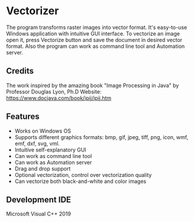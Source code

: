 # Vectorizer
The program transforms raster images into vector format. It's easy-to-use Windows application with intuitive GUI interface. To vectorize an image open it, press Vectorize button and save the document in desired vector format. Also the program can work as command line tool and Automation server.

## Credits
The work inspired by the amazing book "Image Processing in Java" by Professor Douglas Lyon, Ph.D
Website: https://www.docjava.com/book/ipij/ipij.htm

## Features

- Works on Windows OS
- Supports different graphics formats: bmp, gif, jpeg, tiff, png, icon, wmf, emf, dxf, svg, vml. 
- Intuitive self-explanatory GUI 
- Can work as command line tool 
- Can work as Automation server 
- Drag and drop support 
- Optional vectorization, control over vectorization quality 
- Can vectorize both black-and-white and color images 

## Development IDE
Microsoft Visual C++ 2019
